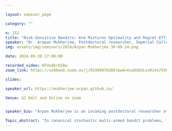 ```yaml
---

layout: seminar_page

category: ""

n: 212
title: "Risk-Sensitive Bandits: Arm Mixtures Optimality and Regret-Efficient Algorithms"
speaker: "Dr. Arapan Mukherjee, Postdoctoral researcher, Imperial College London"
img: assets/img/seminars/2024/Arpan Mukherjee 30-09-24.png

date: 2024-09-30 17:00:00 

recorded_video: KFVedbrbI8w
zoom_link: https://us06web.zoom.us/j/83388976389?pwd=XcpO3GhLxsR14a7SVbPx33HQQa1jbt.1 

slides: 

speaker_url: https://mukherjee-arpan.github.io/

Venue: GJ Hall and Online on zoom


speaker_bio: "Arpan Mukherjee is an incoming postdoctoral researcher at Imperial College London. He obtained his Ph.D. degree at the Department of Electrical, Computer and Systems Engineering (ECSE) at Rensselaer Polytechnic Institute (RPI), where he was a recipient of the B. J. Baliga Fellowship. Prior to joining RPI, Arpan obtained his MTech from the Department of Electronics and Electrical Communication Engineering at IIT Kharagpur in 2019. He is broadly interested in problems at the intersection of signal processing, statistics, and machine learning."

Topic_abstract: "In canonical stochastic multi-armed bandit problems, the focus is often utilitarian, with bandit algorithms aiming to maximize rewards while disregarding the associated risks. This talk presents a new framework for risk-aware sequential decision-making that unifies various risk measures under a common approach. Specifically, the talk explores a broad class of risk metrics called distortion riskmetrics. Unlike previous studies that assume a single "best" arm maximizing reward, we make the novel observation that for many riskmetrics, the optimal strategy involves selecting a mixture of arms rather than a single one. This finding exposes significant limitations in current bandit algorithms, which are not designed to handle such mixtures. To bridge this gap, we introduce new algorithms capable of tracking optimal mixtures when the risk measure favors them. The talk will also address the technical difficulties in establishing information-theoretic lower bounds for regret under the mixtures-optimality setting. We will close by discussing open questions related to risk-sensitive decision-making and future research directions."
---
```


